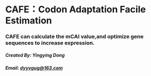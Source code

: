 # CAFE：Codon Adaptation Facile Estimation
### CAFE can calculate the mCAI value,and optimize gene sequences to increase expression.
##### Created By: Yingying Dong
##### Email: dyyvgug@163.com







